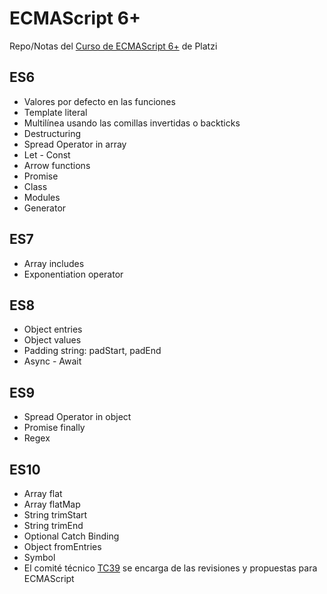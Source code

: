 # ECMAScript 6+
Repo/Notas del [Curso de ECMAScript 6+](https://platzi.com/clases/ecmascript-6/) de Platzi

## ES6
- Valores por defecto en las funciones
- Template literal
- Multilínea usando las comillas invertidas o backticks
- Destructuring
- Spread Operator in array
- Let - Const
- Arrow functions
- Promise
- Class
- Modules
- Generator
## ES7
- Array includes
- Exponentiation operator
## ES8
- Object entries
- Object values
- Padding string: padStart, padEnd
- Async - Await

## ES9
- Spread Operator in object
- Promise finally
- Regex

## ES10
- Array flat
- Array flatMap
- String trimStart
- String trimEnd
- Optional Catch Binding
- Object fromEntries
- Symbol
- El comité técnico [TC39](https://tc39.es/) se encarga de las revisiones y propuestas para ECMAScript

